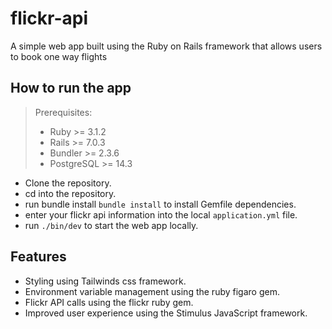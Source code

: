 # flickr-api

A simple web app built using the Ruby on Rails framework that allows users to book one way flights

## How to run the app
  
  > Prerequisites:
  > * Ruby >= 3.1.2
  > * Rails >= 7.0.3
  > * Bundler >= 2.3.6
  > * PostgreSQL >= 14.3

  - Clone the repository.
  - cd into the repository.
  - run bundle install `bundle install` to install Gemfile dependencies.
  - enter your flickr api information into the local `application.yml` file.
  - run `./bin/dev` to start the web app locally.

## Features
  - Styling using Tailwinds css framework.
  - Environment variable management using the ruby figaro gem.
  - Flickr API calls using the flickr ruby gem.
  - Improved user experience using the Stimulus JavaScript framework.

